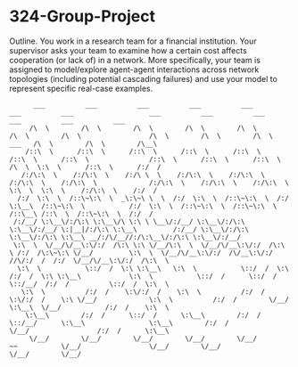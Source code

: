 # 324-Group-Project
Outline. You work in a research team for a financial institution. Your 
supervisor asks your team to examine how a certain cost affects cooperation 
(or lack of) in a network. More specifically, your team is assigned to 
model/explore agent-agent interactions across network topologies
(including potential cascading failures) and use your model to represent
specific real-case examples.
```
      ___          ___          ___          ___          ___          ___          ___                   ___          ___          ___                 ___          ___          ___ 
     /\  \        /\  \        /\  \        /\  \        /\  \        /\  \        /\  \                 /\  \        /\  \        /\  \         ___   /\  \        /\  \        /\__\
    /::\  \      /::\  \      /::\  \      /::\  \      /::\  \      /::\  \      /::\  \               /::\  \      /::\  \      /::\  \       /\  \  \:\  \      /::\  \      /:/  /
   /:/\:\  \    /:/\:\  \    /:/\ \  \    /:/\:\  \    /:/\:\  \    /:/\:\  \    /:/\:\  \             /:/\:\  \    /:/\:\  \    /:/\:\  \      \:\  \  \:\  \    /:/\:\  \    /:/  / 
  /:/  \:\  \  /::\~\:\  \  _\:\~\ \  \  /:/  \:\  \  /::\~\:\  \  /:/  \:\__\  /::\~\:\  \           /:/  \:\  \  /::\~\:\  \  /::\~\:\  \     /::\__\ /::\  \  /::\~\:\  \  /:/  /  
 /:/__/ \:\__\/:/\:\ \:\__\/\ \:\ \ \__\/:/__/ \:\__\/:/\:\ \:\__\/:/__/ \:|__|/:/\:\ \:\__\         /:/__/ \:\__\/:/\:\ \:\__\/:/\:\ \:\__\ __/:/\/__//:/\:\__\/:/\:\ \:\__\/:/__/   
 \:\  \  \/__/\/__\:\/:/  /\:\ \:\ \/__/\:\  \  \/__/\/__\:\/:/  /\:\  \ /:/  /\:\~\:\ \/__/         \:\  \  \/__/\/__\:\/:/  /\/__\:\/:/  //\/:/  /  /:/  \/__/\/__\:\/:/  /\:\  \   
  \:\  \           \::/  /  \:\ \:\__\   \:\  \           \::/  /  \:\  /:/  /  \:\ \:\__\            \:\  \           \::/  /      \::/  / \::/__/  /:/  /          \::/  /  \:\  \  
   \:\  \          /:/  /    \:\/:/  /    \:\  \          /:/  /    \:\/:/  /    \:\ \/__/             \:\  \          /:/  /        \/__/   \:\__\  \/__/           /:/  /    \:\  \ 
    \:\__\        /:/  /      \::/  /      \:\__\        /:/  /      \::/__/      \:\__\                \:\__\        /:/  /                  \/__/                 /:/  /      \:\__\
     \/__/        \/__/        \/__/        \/__/        \/__/        ~~           \/__/                 \/__/        \/__/                                         \/__/        \/__/
```
